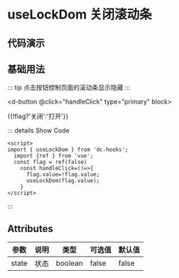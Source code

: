 <!--
 * @Date: 2023-10-18 13:01:07
 * @Auth: 463997479@qq.com
 * @LastEditors: 463997479@qq.com
 * @LastEditTime: 2023-11-07 17:06:48
 * @FilePath: \dc-component\docs\hooks\useLockDom.md
-->

# useLockDom 关闭滚动条

## 代码演示

## 基础用法
::: tip
点击按钮控制页面的滚动条显示隐藏
:::


  <d-button @click="handleClick"  type="primary" block></d-button>

{{!flag?'关闭':'打开'}}
<script lang="ts" setup>
  import { useLockDom } from 'dc-hooks';
  import {ref } from 'vue';
  const flag = ref(false)
    const handleClick=()=>{
      flag.value=!flag.value;
      useLockDom(flag.value);
    }
</script>




::: details Show Code
```vue
<script>
import { useLockDom } from 'dc-hooks';
  import {ref } from 'vue';
  const flag = ref(false)
    const handleClick=()=>{
      flag.value=!flag.value;
      useLockDom(flag.value);
    }
</script>
```

:::

## Attributes

| 参数          | 说明 | 类型   | 可选值                                           | 默认值  |
| ---- | ---- | ------ | ------------------------------------------------ | ------- |
| state | 状态 | boolean | false                           | false |


